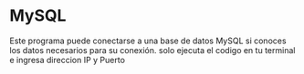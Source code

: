 # MySQL
Este programa puede conectarse a una base de datos MySQL si conoces los datos necesarios para su conexión.
solo ejecuta el codigo en tu terminal e ingresa direccion IP y Puerto